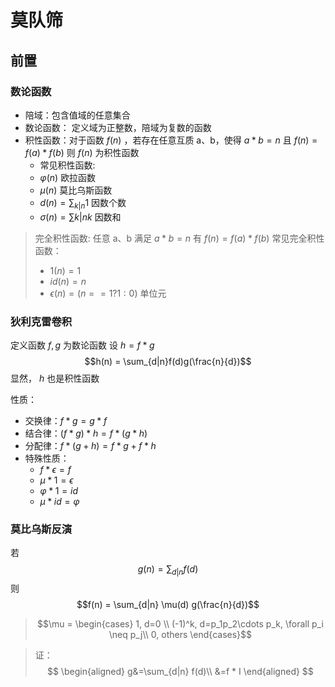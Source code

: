 # 莫队筛

## 前置
### 数论函数

+ 陪域：包含值域的任意集合
+ 数论函数： 定义域为正整数，陪域为复数的函数
+ 积性函数：对于函数 $f(n)$ ，若存在任意互质 a、b，使得 $a*b=n$ 且 $f(n) = f(a)* f(b)$ 则 $f(n)$ 为积性函数
    + 常见积性函数:
    + $\varphi(n)$ 欧拉函数
    + $\mu(n)$ 莫比乌斯函数
    + $d(n) = \sum_{k|n} 1$ 因数个数
    + $\sigma(n) = \sum{k|n} k$ 因数和

> 完全积性函数: 任意 a、b 满足 $a*b=n$ 有 $f(n)=f(a)*f(b)$
> 常见完全积性函数：
>   + $1(n) = 1$
>   + $id(n) = n$
>   + $\epsilon(n) = (n==1?1:0)$ 单位元

### 狄利克雷卷积

定义函数 $f,g$ 为数论函数
设 $h=f*g$
$$h(n) = \sum_{d|n}f(d)g(\frac{n}{d})$$
显然， $h$ 也是积性函数

性质：
+ 交换律：$f*g=g*f$
+ 结合律：$(f*g)*h = f*(g*h)$
+ 分配律：$f*(g+h) = f*g + f*h$
+ 特殊性质：
    + $f * \epsilon = f$
    + $\mu * 1 = \epsilon$
    + $\varphi * 1 = id$
    + $\mu * id = \varphi$



### 莫比乌斯反演

若 $$g(n) = \sum_{d|n} f(d)$$
则 $$f(n) = \sum_{d|n} \mu(d) g(\frac{n}{d})$$

> $$\mu = \begin{cases}
    1, d=0 \\
    (-1)^k, d=p_1p_2\cdots p_k, \forall p_i \neq p_j\\
    0, others
\end{cases}$$

> 证：
> $$
\begin{aligned}
    g&=\sum_{d|n} f(d)\\
     &=f * I
\end{aligned}
$$